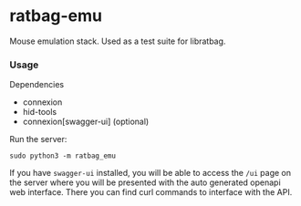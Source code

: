 # ratbag-emu

Mouse emulation stack. Used as a test suite for libratbag.

### Usage

Dependencies
  - connexion
  - hid-tools
  - connexion[swagger-ui] (optional)

Run the server:
```
sudo python3 -m ratbag_emu
```

If you have `swagger-ui` installed, you will be able to access the `/ui` page on the server where you will be presented with the auto generated openapi web interface. There you can find curl commands to interface with the API.

